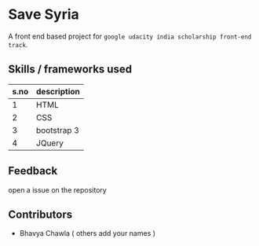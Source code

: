# Save Syria
A front end based project for `google udacity india scholarship front-end track`.

## Skills / frameworks used
|s.no|description|
|---|---|
| 1 | HTML |
| 2 | CSS |
| 3 | bootstrap 3 |
| 4 | JQuery |

## Feedback
open a issue on the repository

## Contributors
- Bhavya Chawla
( others add your names )
